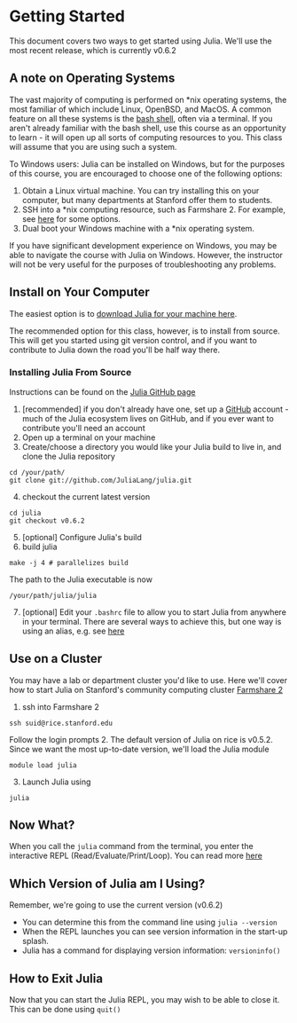 # Getting Started

This document covers two ways to get started using Julia.  We'll use the most recent release, which is currently v0.6.2

## A note on Operating Systems

The vast majority of computing is performed on \*nix operating systems, the most familiar of which include Linux, OpenBSD, and MacOS.  A common feature on all these systems is the [bash shell](https://en.wikipedia.org/wiki/Bash_(Unix_shell)), often via a terminal.  If you aren't already familiar with the bash shell, use this course as an opportunity to learn - it will open up all sorts of computing resources to you.  This class will assume that you are using such a system.

To Windows users: Julia can be installed on Windows, but for the purposes of this course, you are encouraged to choose one of the following options:
1. Obtain a Linux virtual machine.  You can try installing this on your computer, but many departments at Stanford offer them to students.
2. SSH into a \*nix computing resource, such as Farmshare 2.  For example, see [here](https://www.ssh.com/ssh/client) for some options.  
3. Dual boot your Windows machine with a \*nix operating system.

If you have significant development experience on Windows, you may be able to navigate the course with Julia on Windows.  However, the instructor will not be very useful for the purposes of troubleshooting any problems.


## Install on Your Computer

The easiest option is to [download Julia for your machine here](https://julialang.org/downloads/).

The recommended option for this class, however, is to install from source.  This will get you started using git version control, and if you want to contribute to Julia down the road you'll be half way there.


### Installing Julia From Source
Instructions can be found on the [Julia GitHub page](https://github.com/JuliaLang/julia#source-download-and-compilation)

1. [recommended] if you don't already have one, set up a [GitHub](https://github.com/) account - much of the Julia ecosystem lives on GitHub, and if you ever want to contribute you'll need an account
2. Open up a terminal on your machine
3. Create/choose a directory you would like your Julia build to live in, and clone the Julia repository
```
cd /your/path/
git clone git://github.com/JuliaLang/julia.git
```
4. checkout the current latest version
```
cd julia
git checkout v0.6.2
```
5. [optional] Configure Julia's build
6. build julia
```
make -j 4 # parallelizes build
```
The path to the Julia executable is now
```
/your/path/julia/julia
```
7. [optional] Edit your ```.bashrc``` file to allow you to start Julia from anywhere in your terminal.  There are several ways to achieve this, but one way is using an alias, e.g. see [here](https://askubuntu.com/questions/17536/how-do-i-create-a-permanent-bash-alias)

## Use on a Cluster

You may have a lab or department cluster you'd like to use.  Here we'll cover how to start Julia on Stanford's community computing cluster [Farmshare 2](https://srcc.stanford.edu/farmshare2)

1. ssh into Farmshare 2
```
ssh suid@rice.stanford.edu
```
Follow the login prompts
2. The default version of Julia on rice is v0.5.2.  Since we want the most up-to-date version, we'll load the Julia module
~~~
module load julia
~~~
3. Launch Julia using
~~~
julia
~~~

## Now What?

When you call the ```julia``` command from the terminal, you enter the interactive REPL (Read/Evaluate/Print/Loop).  You can read more [here](https://en.wikibooks.org/wiki/Introducing_Julia/The_REPL)

## Which Version of Julia am I Using?

Remember, we're going to use the current version (v0.6.2)

* You can determine this from the command line using ```julia --version```
* When the REPL launches you can see version information in the start-up splash.
* Julia has a command for displaying version information: ```versioninfo()```

## How to Exit Julia

Now that you can start the Julia REPL, you may wish to be able to close it.  This can be done using ```quit() ```
